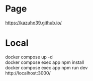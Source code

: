 # Page
https://kazuho39.github.io/  

# Local
docker compose up -d  
docker compose exec app npm install  
docker compose exec app npm run dev  
http://localhost:3000/  
